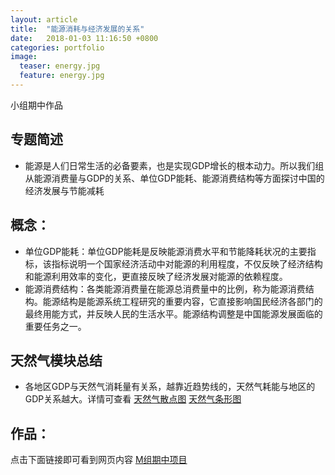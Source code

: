 ```yaml
---
layout: article
title:  "能源消耗与经济发展的关系"
date:   2018-01-03 11:16:50 +0800
categories: portfolio 
image:
  teaser: energy.jpg
  feature: energy.jpg
---
```


 小组期中作品

## 专题简述
- 能源是人们日常生活的必备要素，也是实现GDP增长的根本动力。所以我们组从能源消费量与GDP的关系、单位GDP能耗、能源消费结构等方面探讨中国的经济发展与节能减耗 

## 概念：
- 单位GDP能耗：单位GDP能耗是反映能源消费水平和节能降耗状况的主要指标，该指标说明一个国家经济活动中对能源的利用程度，不仅反映了经济结构和能源利用效率的变化，更直接反映了经济发展对能源的依赖程度。
- 能源消费结构：各类能源消费量在能源总消费量中的比例，称为能源消费结构。能源结构是能源系统工程研究的重要内容，它直接影响国民经济各部门的最终用能方式，并反映人民的生活水平。能源结构调整是中国能源发展面临的重要任务之一。

## 天然气模块总结
- 各地区GDP与天然气消耗量有关系，越靠近趋势线的，天然气耗能与地区的GDP关系越大。详情可查看
<a href="https://public.tableau.com/views/vsvsGDP/sheet4?:embed=y&:embed_code_version=3&:loadOrderID=0&:display_count=yes">天然气散点图</a>
<a href="https://public.tableau.com/views/vsvsGDP/sheet3?:embed=y&:embed_code_version=3&:loadOrderID=7&:display_count=yes">天然气条形图</a>

## 作品：
点击下面链接即可看到网页内容
<a href="https://yxinmin.github.io/m.github.io" target="_blank">M组期中项目</a>

